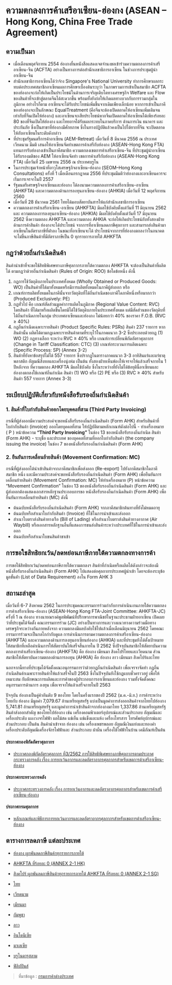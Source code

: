 
ความตกลงการค้าเสรีอาเซียน-ฮ่องกง (ASEAN – Hong Kong, China Free Trade Agreement)
====

## ความเป็นมา
- เมื่อเดือนพฤศจิกายน 2554 ฮ่องกงยื่นหนังสือแสดงเจตจํานงขอเข้าร่วมความตกลงการค้าเสรีอาเซียน-จีน (ACFTA)
อย่างเป็นทางการต่อสํานักเลขาธิการอาเซียน ในช่วงการประชุมผู้นําอาเซียน-จีน
- สํานักเลขาธิการอาเซียนได้ว่าจ้าง Singapore's National University ทําการศึกษาผลกระทบต่อประเทศสมาชิกอาเซียนผลการศึกษาเบื้องต้นระบุว่า ในภาพรวมการเข้าเป็นสมาชิก ACFTA ของฮ่องกงจะก่อให้เกิดเป็นประโยชน์ในด้านการเจริญเติบโตทางเศรษฐกิจ Welfare และ Flow ของสินค้าที่จะเข้าสู่ตลาดจีนได้สะดวกขึ้น พร้อมทั้งยังก่อให้เกิดผลทางบวกกับการรวมกลุ่มในภูมิภาค อย่างไรก็ตาม อาเซียนจะได้รับประโยชน์เพิ่มขึ้นจากเดิมเพียงเล็กน้อย หากการเข้าเป็นภาคีของฮ่องกงจะเป็นลักษณะ EqualTreatment (คือจีนจะต้องเปิดตลาดให้อาเซียนเพิ่มเติมจนเท่ากับที่จีนเปิดให้ฮ่องกง) และอาเซียนจะเสียประโยชน์หากจีนเปิดตลาดให้อาเซียนได้เพียงร้อยละ 80 ของที่จีนเปิดให้ฮ่องกง และไทยอาจได้รับผลกระทบในภาคบริการ
ด้านการเงิน ธนาคาร และประกันภัย ซึ่งเป็นสาขาที่ฮ่องกงมีศักยภาพ ซึ่งในทางปฏิบัติแล้วคงเป็นไปได้ยากที่จีน
จะเปิดตลาดให้กับอาเซียนในระดับดังกล่าว
- ที่ประชุมรัฐมนตรีการค้าอาเซียน (AEM-Retreat) เมื่อวันที่ 8 มีนาคม 2556 ณ ประเทศเวียดนาม มีมติ
เสนอให้อาเซียนจัดทําเขตการค้าเสรีกับฮ่องกง (ASEAN-Hong Kong FTA) แทนการรับฮ่องกงเข้าเป็นภาคีสมาชิก
ความตกลงเขตการค้าเสรีอาเซียน-จีน ที่ประชุมผู้นําอาเซียนได้รับรองมติของ AEM ให้อาเซียนจัดทํา
เขตการค้าเสรีกับฮ่องกง (ASEAN-Hong Kong FTA) เมื่อวันที่ 25 เมษายน 2556 ณ ประเทศบรูไน
- ในการประชุมเจ้าหน้าที่อาวุโสเศรษฐกิจอาเซียน–ฮ่องกง (SEOM–Hong Kong Consultations) ครั้งที่ 1
เมื่อเดือนกรกฎาคม 2556 ที่ประชุมมีมติว่าฮ่องกงและอาเซียนควรจะเริ่มการเจรจาในปี 2557
- รัฐมนตรีเศรษฐกิจอาเซียนและฮ่องกง ได้ลงนามความตกลงการค้าเสรีอาเซียน-อาเซียน (AHKFTA)
และความตกลงด้านการลงทุนอาเซียน-ฮ่องกง (AHKIA) เมื่อวันที่ 12 พฤศจิกายน 2560
- เมื่อวันที่ 28 ธันวาคม 2561 ไทยได้มอบสัตยาบันสารให้แก่สํานักเลขาธิการอาเซียน
- ความตกลงการค้าเสรีอาเซียน-อาเซียน (AHKFTA) มีผลใช้บังคับตั้งแต่วันที่ 11 มิถุนายน 2562 และ
ความตกลงการลงทุนอาเซียน-ฮ่องกง (AHKIA) มีผลใช้บังคับตั้งแต่วันที่ 17 มิถุนายน 2562 ซึ่งความตกลง
AHKFTA และความตกลง AHKIA จะก่อให้เกิดประโยชน์กับทั้งสองฝ่าย ด้านการค้าสินค้า ฮ่องกงจะได้ประโยชน์
จากการที่อาเซียนลดภาษีศุลกากร และสามารถส่งสินค้ามาอาเซียนในอัตราภาษีที่ต่ําลง ในขณะที่อาเซียนจะได้
ประโยชน์จากการที่ฮ่องกงตกลงว่าในอนาคตจะไม่ขึ้นภาษีสินค้าที่มีอัตราภาษีเป็น 0 ทุกรายการภายใต้ AHKFTA

## กฏว่าด้วยถิ่นกําเนิดสินค้า
สินค้านําเข้าที่จะขอใช้สิทธิพิเศษทางภาษีศุลกากรภายใต้ความตกลง AHKFTA จะต้องเป็นสินค้าที่ผลิตได้
ตามกฎว่าด้วยถิ่นกําเนิดสินค้า (Rules of Origin: ROO) ข้อใดข้อหนึ่ง ดังนี้
1. กฎการใช้วัตถุดิบภายในประเทศทั้งหมด (Wholly Obtained or Produced Goods: WO)
เป็นสินค้าที่ได้มาทั้งหมดหรือมีการผลิตทั้งหมดในภาคีผู้ส่งออก หรือ
2. เกณฑ์การผลิตทั้งหมดในภาคีนั้นจากวัตถุดิบที่ได้ถิ่นกําเนิดของภาคีใดภาคีหนึ่งหรือมากกว่า
(Produced Exclusively: PE)
3. กฎทั่วไป คือ เกณฑ์สัดส่วนมูลค่าการผลิตในภูมิภาค (Regional Value Content: RVC) โดยสินค้า
ที่ได้มาหรือผลิตขึ้นโดยมิได้ใช้วัตถุดิบภายในประเทศทั้งหมด แต่มีสัดส่วนของวัตถุดิบที่ได้ถิ่นกําเนิดภายในกลุ่ม
ประเทศอาเซียนและฮ่องกง ไม่น้อยกว่า 40% ของราคา F.O.B. (RVC ≥ 40%)
4. กฎถิ่นกําเนิดเฉพาะรายสินค้า (Product Specific Rules: PSRs) สินค้า 237 รายการ หากสินค้านั้น
ผลิตได้ตามกฎเฉพาะรายสินค้าตามที่ระบุไว้ในภาคผนวก 3-2 ซึ่งประกอบด้วยกฎ (1) WO (2) กฎทางเลือก
ระหว่าง RVC ≥ 40% หรือ เกณฑ์การเปลี่ยนพิกัดอัตราศุลกากร (Change in Tariff Classification: CTC)
(3) เกณฑ์กระบวนการผลิตเฉพาะ (Specific Process: SP) (Annex 3-2)
5. สินค้าที่ยังหาข้อสรุปไม่ได้ 557 รายการ ซึ่งปรากฏในตารางภาคผนวก 3-3 อาทิสินแร่และแร่ธาตุ
พลาสติก อัญมณีสิ่งทอและเครื่องนุ่งห่ม เป็นต้น ทั้งสองฝ่ายเห็นพ้องให้เจรจาให้แล้วเสร็จภายใน 1 ปีหลังจาก
ที่ความตกลง AHKFTA มีผลใช้บังคับ ซึ่งในระหว่างที่ยังไม่ได้ข้อยุตินี้อาเซียนและฮ่องกงตกลงใช้เกณฑ์ถิ่นกําเนิด
สินค้า (1) WO หรือ (2) PE หรือ (3) RVC ≥ 40% สําหรับสินค้า 557 รายการ (Annex 3-3)

## ระเบียบปฏิบัติเกี่ยวกับหนังสือรับรองถิ่นกําเนิดสินค้า
### 1. สินค้าที่ใบกำกับสินค้าออกโดยบุคคลที่สาม (Third Party Invoicing)  
 กรณีที่ผู้ส่งออกมีความประสงค์จะขอหนังสือรับรองถิ่นกําเนิดสินค้า (Form AHK) สําหรับสินค้าที่ใบกํากับสินค้า (invoice) ออกโดยบุคคลที่สาม ให้ปฏิบัติตามหลักเกณฑ์ดังต่อไปนี้
		- ทําเครื่องหมาย ( P )  หน้าข้อความ **“Third Party Invoicing”** ในช่อง 13 ของหนังสือรับรองถิ่นกําเนิด
สินค้า (Form AHK)
		- ระบุชื่อ และประเทศ ของบุคคลที่สามที่ออกใบกํากับสินค้า (the company issuing the invoice)
ในช่อง 7 ของหนังสือรับรองถิ่นกําเนิดสินค้า (Form AHK)
### 2. ยืนยันการเคลื่อนย้ายสินค้า (Movement Confirmation: MC)
 กรณีที่ผู้ส่งออกได้นําเข้าสินค้าจากภาคีสมาชิกเพื่อส่งออก (Re-export) ไปยังภาคีสมาชิกใดภาคีสมาชิก
หนึ่ง และมีความประสงค์จะขอหนังสือรับรองถิ่นกําเนิดสินค้า (Form AHK) เพื่อยืนยันการเคลื่อนย้ายสินค้า
(Movement Confirmation: MC) ให้ทําเครื่องหมาย (P) หน้าข้อความ “Movement Confirmation” ในช่อง
13 ของหนังสือรับรองถิ่นกําเนิดสินค้า (Form AHK) และผู้ส่งออกต้องแสดงเอกสารหลักฐานประกอบการขอ
หนังสือรับรองถิ่นกําเนิดสินค้า (Form AHK) เพื่อยืนยันการเคลื่อนย้ายสินค้า (MC) ดังนี้
-	ต้นฉบับหนังสือรับรองถิ่นกําเนิดสินค้า (Form AHK) จากภาคีสมาชิกต้นทางที่ยังไม่หมดอายุ
- ต้นฉบับหรือสําเนาใบกํากับสินค้า (Invoice) ที่ใช้ในการนําเข้าและส่งออก
- สําเนาใบตราส่งสินค้าทางเรือ (Bill of Lading) หรือสําเนาใบตราส่งสินค้าทางอากาศ (Air Waybill)
หรือเอกสารหลักฐานอื่นที่แสดงการขนส่งสินค้าระหว่างประเทศที่ใช้ในการนําเข้าและส่งออก
- ต้นฉบับหรือสําเนาใบขนสินค้าขาเข้า
## การขอใชสิทธิยกเว้น/ลดหย่อนภาษีภายใต้ความตกลงทางการค้า

การขอใช้สิทธิยกเว้น/ลดหย่อนภาษีภายใต้ความตกลงฯ สินค้าที่กําเนิดหรือผลิตได้ดังกล่าวจะต้องมี
หนังสือรับรองถิ่นกําเนิดสินค้า (Form AHK) ไปแสดงต่อศุลกากรประเทศผู้นําเข้า โดยจะต้องระบุข้อมูลขั้นต่ํา
(List of Data Requirement) ลงใน Form AHK 3

## สถานะล่าสุด
เมื่อวันที่ 6-7 สิงหาคม 2562 ในการประชุมคณะกรรมการร่วมกํากับการดําเนินงานภายใต้ความตกลง
การค้าเสรีอาเซียน-ฮ่องกง (ASEAN-Hong Kong FTA-Joint Committee: AHKFTA-JC) ครั้งที่ 1 ณ ฮ่องกง
ทางนายณรงค์พูลพิพัฒน์ที่ปรึกษาการพาณิชย์ในฐานะประธานฝ่ายอาเซียน เปิดเผยว่าที่ประชุมได้จัดตั้ง
คณะกรรมการร่วม (JC) อย่างเป็นทางการและวางแนวทางความร่วมมือทางเศรษฐกิจระหว่างกันภายหลังจาก
ความตกลงมีผลบังคับใช้ไปแล้วเมื่อเดือนมิถุนายน 2562 โดยคณะกรรมการร่วมจะเป็นกลไกกํากับดูแล
การดําเนินการตามความตกลงการค้าเสรีอาเซียน-ฮ่องกง (AHKFTA) และความตกลงด้านการลงทุนอาเซียนฮ่องกง (AHKIA) และที่ประชุมยังได้ตั้งเป้าหมายให้สมาชิกที่เหลือดําเนินการให้สัตยาบันให้เสร็จสิ้นภายใน
ปี 2562 ซึ่งปัจจุบันสมาชิกให้สัตยาบันความตกลงการค้าเสรีอาเซียน-ฮ่องกง (AHKFTA) คือ ฮ่องกง เมียนมา
สิงคโปร์ไทยและเวียดนาม ส่วนสมาชิกให้สัตยาบันความตกลงด้านการลงทุน (AHKIA) คือ ฮ่องกง ลาว เมียนมา
สิงคโปร์และไทย

 นอกจากนี้ทางที่ประชุมได้จัดตั้งคณะอนุกรรมการว่าด้วยกฎถิ่นกําเนิดสินค้า เพื่อเจรจาจัดทํา
กฎถิ่นกําเนิดสินค้าเฉพาะรายสินค้าให้แล้วเสร็จในปี 2563 ซึ่งในปัจจุบันยังใช้กฎแบบชั่วคราวอยู่ เพื่อให้เหมาะสม
กับลักษณะการผลิตและการค้าของผู้ประกอบการอาเซียนและฮ่องกง รวมทั้งจัดตั้งคณะอนุกรรมการด้านการ
ลงทุน เพื่อเจรจาให้แล้วเสร็จภายในปี 2563

ปัจจุบัน ฮ่องกงเป็นคู่ค้าอันดับ 9 ของไทย โดยในครึ่งแรกของปี 2562 (ม.ค.-มิ.ย.) การค้าระหว่างไทยกับ
ฮ่องกง มีมูลค่า 7,079.67 ล้านเหรียญสหรัฐ แบ่งเป็นมูลค่าการส่งออกสินค้าจากไทยไปฮ่องกง 5,741.81
ล้านเหรียญสหรัฐ และมูลค่าการนําเข้าสินค้าจากฮ่องกงมาไทย 1,337.86 ล้านเหรียญสหรัฐ สินค้าส่งออกสําคัญ
ของไทยไปฮ่องกง เช่น เครื่องคอมพิวเตอร์อุปกรณ์และส่วนประกอบ อัญมณีและเครื่องประดับ แผงวงจรไฟฟ้า
ผลไม้สด แช่เย็น แช่แข็งและแห้ง เครื่องโทรสาร โทรศัพท์อุปกรณ์และส่วนประกอบ เป็นต้น สินค้านําเข้าจาก
ฮ่องกง เช่น เครื่องเพชรพลอย อัญมณีเงินแท่งและทองคํา เครื่องประดับอัญมณีเครื่องจักรไฟฟ้าและ
ส่วนประกอบ ผ้าผืน เครื่องใช้ไฟฟ้าในบ้าน เคมีภัณฑ์เป็นต้น



#### ประกาศกองพิกัดอัตราศุลกากร

-   [ประกาศกองพิกัดอัตราศุลกากร ที่3/2562 การใช้สิทธิพิเศษทางภาษีศุลกากรตามประกาศกระทรวงการคลัง เรื่อง การยกเว้นอากรและลดอัตราอากรศุลกากรสำหรับเขตการค้าเสรีอาเซียน-ฮ่องกง](http://www.customs.go.th/cont_strc_download.php?lang=th&current_id=142328324147505f47464b46464a4f)

#### ประกาศกระทรวงการคลัง

-   [ประกาศกระทรวงการคลัง เรื่อง การยกเว้นอากรและลดอัตราอากรศุลกากรสำหรับเขตการค้าเสรีอาเซียน-ฮ่องกง](http://www.customs.go.th/cont_strc_download.php?lang=th&current_id=142328324147505f47464b46464b4d)

#### ประกาศกรมศุลกากร
- [ หลักเกณฑ์และพิธีการการยกเว้นอากรและลดอัตราอากรศุลกากรสำหรับเขตการค้าเสรีอาเซียน-ฮ่องกง](http://www.customs.go.th/cont_strc_download_with_docno_date.php?lang=th&current_id=142328324147505f47464b49464b49)

## ตารางการลดภาษี แต่ละประเทศ
- <a href="http://www.dft.go.th/Portals/0/%E0%B8%AA%E0%B8%B4%E0%B8%97%E0%B8%98%E0%B8%B4%E0%B8%9B%E0%B8%A3%E0%B8%B0%E0%B9%82%E0%B8%A2%E0%B8%8A%E0%B8%99%E0%B9%8C%E0%B8%97%E0%B8%B2%E0%B8%87%E0%B8%81%E0%B8%B2%E0%B8%A3%E0%B8%84%E0%B9%89%E0%B8%B2/%E0%B8%AD%E0%B8%B2%E0%B9%80%E0%B8%8B%E0%B8%B5%E0%B8%A2%E0%B8%99-%E0%B8%AE%E0%B9%88%E0%B8%AD%E0%B8%87%E0%B8%81%E0%B8%87/AHKFTA%20Annex%202-1-%20Part%2012%20-%20Schedule%20of%20Hong%20Kong%20China.pdf?ver=2562-06-06-094702-237" target="_blank">ฮ่องกง ผูกพันลดภาษีสินค้าทุกรายการภายใต้</a>

- [AHKFTA ที่ร้อยละ 0 (ANNEX 2-1 HK)](http://www.dft.go.th/Portals/0/%E0%B8%AA%E0%B8%B4%E0%B8%97%E0%B8%98%E0%B8%B4%E0%B8%9B%E0%B8%A3%E0%B8%B0%E0%B9%82%E0%B8%A2%E0%B8%8A%E0%B8%99%E0%B9%8C%E0%B8%97%E0%B8%B2%E0%B8%87%E0%B8%81%E0%B8%B2%E0%B8%A3%E0%B8%84%E0%B9%89%E0%B8%B2/%E0%B8%AD%E0%B8%B2%E0%B9%80%E0%B8%8B%E0%B8%B5%E0%B8%A2%E0%B8%99-%E0%B8%AE%E0%B9%88%E0%B8%AD%E0%B8%87%E0%B8%81%E0%B8%87/AHKFTA%20Annex%202-1-%20Part%2012%20-%20Schedule%20of%20Hong%20Kong%20China.pdf?ver=2562-06-06-094702-237)  
  

-  [สิงคโปร์ ผูกพันลดภาษีสินค้าทุกรายการภายใต้ AHKFTA ที่ร้อยละ 0 (ANNEX 2-1 SG)](http://www.dft.go.th/Portals/0/%E0%B8%AA%E0%B8%B4%E0%B8%97%E0%B8%98%E0%B8%B4%E0%B8%9B%E0%B8%A3%E0%B8%B0%E0%B9%82%E0%B8%A2%E0%B8%8A%E0%B8%99%E0%B9%8C%E0%B8%97%E0%B8%B2%E0%B8%87%E0%B8%81%E0%B8%B2%E0%B8%A3%E0%B8%84%E0%B9%89%E0%B8%B2/%E0%B8%AD%E0%B8%B2%E0%B9%80%E0%B8%8B%E0%B8%B5%E0%B8%A2%E0%B8%99-%E0%B8%AE%E0%B9%88%E0%B8%AD%E0%B8%87%E0%B8%81%E0%B8%87/AHKFTA%20Annex%202-1-%20Part%209%20-%20Schedule%20of%20Singapore.pdf?ver=2562-06-06-094702-237)

-  [ไทย](http://www.dft.go.th/Portals/0/%E0%B8%AA%E0%B8%B4%E0%B8%97%E0%B8%98%E0%B8%B4%E0%B8%9B%E0%B8%A3%E0%B8%B0%E0%B9%82%E0%B8%A2%E0%B8%8A%E0%B8%99%E0%B9%8C%E0%B8%97%E0%B8%B2%E0%B8%87%E0%B8%81%E0%B8%B2%E0%B8%A3%E0%B8%84%E0%B9%89%E0%B8%B2/%E0%B8%AD%E0%B8%B2%E0%B9%80%E0%B8%8B%E0%B8%B5%E0%B8%A2%E0%B8%99-%E0%B8%AE%E0%B9%88%E0%B8%AD%E0%B8%87%E0%B8%81%E0%B8%87/AHKFTA%20Annex%202-1-%20Part%2010%20-%20Schedule%20of%20Thailand%20-%20final%20(rev12Oct'17).xls?ver=2562-05-31-111324-830)

-  [เวียดนาม](http://www.dft.go.th/Portals/0/%E0%B8%AA%E0%B8%B4%E0%B8%97%E0%B8%98%E0%B8%B4%E0%B8%9B%E0%B8%A3%E0%B8%B0%E0%B9%82%E0%B8%A2%E0%B8%8A%E0%B8%99%E0%B9%8C%E0%B8%97%E0%B8%B2%E0%B8%87%E0%B8%81%E0%B8%B2%E0%B8%A3%E0%B8%84%E0%B9%89%E0%B8%B2/%E0%B8%AD%E0%B8%B2%E0%B9%80%E0%B8%8B%E0%B8%B5%E0%B8%A2%E0%B8%99-%E0%B8%AE%E0%B9%88%E0%B8%AD%E0%B8%87%E0%B8%81%E0%B8%87/AHKFTA%20Annex%202-1-%20Part%2011%20-%20Schedules%20of%20Viet%20Nam%20-%20final%20(rev12Oct'17).xls?ver=2562-05-31-111322-487)

-  [เมียนมา](http://www.dft.go.th/Portals/0/%E0%B8%AA%E0%B8%B4%E0%B8%97%E0%B8%98%E0%B8%B4%E0%B8%9B%E0%B8%A3%E0%B8%B0%E0%B9%82%E0%B8%A2%E0%B8%8A%E0%B8%99%E0%B9%8C%E0%B8%97%E0%B8%B2%E0%B8%87%E0%B8%81%E0%B8%B2%E0%B8%A3%E0%B8%84%E0%B9%89%E0%B8%B2/%E0%B8%AD%E0%B8%B2%E0%B9%80%E0%B8%8B%E0%B8%B5%E0%B8%A2%E0%B8%99-%E0%B8%AE%E0%B9%88%E0%B8%AD%E0%B8%87%E0%B8%81%E0%B8%87/AHKFTA%20Annex%202-1-%20Part%207%20-%20Schedule%20of%20Myanmar%20-%20final.xls?ver=2562-05-31-111325-703)

-  [กัมพูชา](http://www.dft.go.th/Portals/0/%E0%B8%AA%E0%B8%B4%E0%B8%97%E0%B8%98%E0%B8%B4%E0%B8%9B%E0%B8%A3%E0%B8%B0%E0%B9%82%E0%B8%A2%E0%B8%8A%E0%B8%99%E0%B9%8C%E0%B8%97%E0%B8%B2%E0%B8%87%E0%B8%81%E0%B8%B2%E0%B8%A3%E0%B8%84%E0%B9%89%E0%B8%B2/%E0%B8%AD%E0%B8%B2%E0%B9%80%E0%B8%8B%E0%B8%B5%E0%B8%A2%E0%B8%99-%E0%B8%AE%E0%B9%88%E0%B8%AD%E0%B8%87%E0%B8%81%E0%B8%87/AHKFTA%20Annex%202-1-%20Part%203%20-%20Schedule%20of%20Cambodia%20-final.xls?ver=2562-05-31-111324-830)

-  [ลาว](http://www.dft.go.th/Portals/0/%E0%B8%AA%E0%B8%B4%E0%B8%97%E0%B8%98%E0%B8%B4%E0%B8%9B%E0%B8%A3%E0%B8%B0%E0%B9%82%E0%B8%A2%E0%B8%8A%E0%B8%99%E0%B9%8C%E0%B8%97%E0%B8%B2%E0%B8%87%E0%B8%81%E0%B8%B2%E0%B8%A3%E0%B8%84%E0%B9%89%E0%B8%B2/%E0%B8%AD%E0%B8%B2%E0%B9%80%E0%B8%8B%E0%B8%B5%E0%B8%A2%E0%B8%99-%E0%B8%AE%E0%B9%88%E0%B8%AD%E0%B8%87%E0%B8%81%E0%B8%87/AHKFTA%20Annex%202-1-%20Part%205%20-%20Schedule%20of%20Lao%20PDR%20-%20final.xls?ver=2562-05-31-111324-847)

-  [อินโดนีเซีย](http://www.dft.go.th/Portals/0/%E0%B8%AA%E0%B8%B4%E0%B8%97%E0%B8%98%E0%B8%B4%E0%B8%9B%E0%B8%A3%E0%B8%B0%E0%B9%82%E0%B8%A2%E0%B8%8A%E0%B8%99%E0%B9%8C%E0%B8%97%E0%B8%B2%E0%B8%87%E0%B8%81%E0%B8%B2%E0%B8%A3%E0%B8%84%E0%B9%89%E0%B8%B2/%E0%B8%AD%E0%B8%B2%E0%B9%80%E0%B8%8B%E0%B8%B5%E0%B8%A2%E0%B8%99-%E0%B8%AE%E0%B9%88%E0%B8%AD%E0%B8%87%E0%B8%81%E0%B8%87/AHKFTA%20Annex%202-1-%20Part%204%20-%20Schedule%20of%20Indonesia%20-%20final(rev17Oct'17).xls?ver=2562-05-31-111326-953)

-  [มาเลเซีย](http://www.dft.go.th/Portals/0/%E0%B8%AA%E0%B8%B4%E0%B8%97%E0%B8%98%E0%B8%B4%E0%B8%9B%E0%B8%A3%E0%B8%B0%E0%B9%82%E0%B8%A2%E0%B8%8A%E0%B8%99%E0%B9%8C%E0%B8%97%E0%B8%B2%E0%B8%87%E0%B8%81%E0%B8%B2%E0%B8%A3%E0%B8%84%E0%B9%89%E0%B8%B2/%E0%B8%AD%E0%B8%B2%E0%B9%80%E0%B8%8B%E0%B8%B5%E0%B8%A2%E0%B8%99-%E0%B8%AE%E0%B9%88%E0%B8%AD%E0%B8%87%E0%B8%81%E0%B8%87/AHKFTA%20Annex%202-1-%20Part%206%20-%20Schedule%20of%20Malaysia%20-%20final%20(rev11Nov'17).xls?ver=2562-05-31-111324-250)

-  [บรูไนดารุสลาม](http://http//www.dft.go.th/Portals/0/%E0%B8%AA%E0%B8%B4%E0%B8%97%E0%B8%98%E0%B8%B4%E0%B8%9B%E0%B8%A3%E0%B8%B0%E0%B9%82%E0%B8%A2%E0%B8%8A%E0%B8%99%E0%B9%8C%E0%B8%97%E0%B8%B2%E0%B8%87%E0%B8%81%E0%B8%B2%E0%B8%A3%E0%B8%84%E0%B9%89%E0%B8%B2/%E0%B8%AD%E0%B8%B2%E0%B9%80%E0%B8%8B%E0%B8%B5%E0%B8%A2%E0%B8%99-%E0%B8%AE%E0%B9%88%E0%B8%AD%E0%B8%87%E0%B8%81%E0%B8%87/AHKFTA%20Annex%202-1-%20Part%202%20-%20Schedule%20of%20Brunei%20Darussalam%20-%20final.xls?ver=2562-05-31-111323-440)

-  [ฟิลิปปินส์](http://www.dft.go.th/Portals/0/%E0%B8%AA%E0%B8%B4%E0%B8%97%E0%B8%98%E0%B8%B4%E0%B8%9B%E0%B8%A3%E0%B8%B0%E0%B9%82%E0%B8%A2%E0%B8%8A%E0%B8%99%E0%B9%8C%E0%B8%97%E0%B8%B2%E0%B8%87%E0%B8%81%E0%B8%B2%E0%B8%A3%E0%B8%84%E0%B9%89%E0%B8%B2/%E0%B8%AD%E0%B8%B2%E0%B9%80%E0%B8%8B%E0%B8%B5%E0%B8%A2%E0%B8%99-%E0%B8%AE%E0%B9%88%E0%B8%AD%E0%B8%87%E0%B8%81%E0%B8%87/AHKFTA%20Annex%202-1-%20Part%208%20-%20Schedule%20of%20Philippines%20-%20%20final%20(rev20Oct'17).xls?ver=2562-05-31-111326-330)

> ที่มาข้อมูล : [กรมการค้าต่างประเทศ](http://www.dft.go.th/th-th/DFT-Service/ServiceData-Information/dft-service-data-privilege/Detail-dft-service-data-privilege/ArticleId/13403/13403)
<!--stackedit_data:
eyJoaXN0b3J5IjpbLTgwOTY3MjM0NSwxMzE2ODA1NTY1LC03MD
I0Nzc3OTMsMTI5OTk2NjY5MiwyMzg5ODI3NjddfQ==
-->